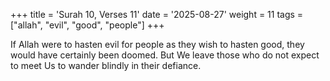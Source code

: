 +++
title = 'Surah 10, Verses 11'
date = '2025-08-27'
weight = 11
tags = ["allah", "evil", "good", "people"]
+++

If Allah were to hasten evil for people as they wish to hasten good, they would have certainly been doomed. But We leave those who do not expect to meet Us to wander blindly in their defiance.